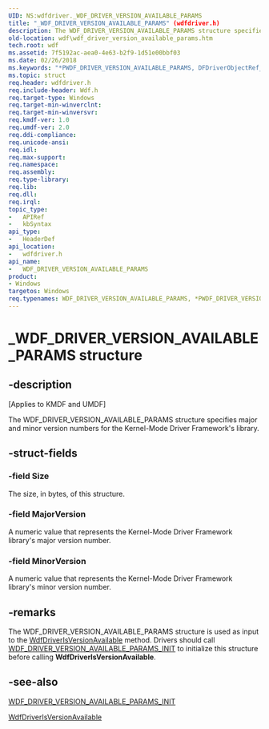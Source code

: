 ```yaml
---
UID: NS:wdfdriver._WDF_DRIVER_VERSION_AVAILABLE_PARAMS
title: "_WDF_DRIVER_VERSION_AVAILABLE_PARAMS" (wdfdriver.h)
description: The WDF_DRIVER_VERSION_AVAILABLE_PARAMS structure specifies major and minor version numbers for the Kernel-Mode Driver Framework's library.
old-location: wdf\wdf_driver_version_available_params.htm
tech.root: wdf
ms.assetid: 7f5192ac-aea0-4e63-b2f9-1d51e00bbf03
ms.date: 02/26/2018
ms.keywords: "*PWDF_DRIVER_VERSION_AVAILABLE_PARAMS, DFDriverObjectRef_dea9dee4-b36b-4672-89cb-bbffe0a78f3b.xml, PWDF_DRIVER_VERSION_AVAILABLE_PARAMS, PWDF_DRIVER_VERSION_AVAILABLE_PARAMS structure pointer, WDF_DRIVER_VERSION_AVAILABLE_PARAMS, WDF_DRIVER_VERSION_AVAILABLE_PARAMS structure, _WDF_DRIVER_VERSION_AVAILABLE_PARAMS, kmdf.wdf_driver_version_available_params, wdf.wdf_driver_version_available_params, wdfdriver/PWDF_DRIVER_VERSION_AVAILABLE_PARAMS, wdfdriver/WDF_DRIVER_VERSION_AVAILABLE_PARAMS"
ms.topic: struct
req.header: wdfdriver.h
req.include-header: Wdf.h
req.target-type: Windows
req.target-min-winverclnt: 
req.target-min-winversvr: 
req.kmdf-ver: 1.0
req.umdf-ver: 2.0
req.ddi-compliance: 
req.unicode-ansi: 
req.idl: 
req.max-support: 
req.namespace: 
req.assembly: 
req.type-library: 
req.lib: 
req.dll: 
req.irql: 
topic_type:
-	APIRef
-	kbSyntax
api_type:
-	HeaderDef
api_location:
-	wdfdriver.h
api_name:
-	WDF_DRIVER_VERSION_AVAILABLE_PARAMS
product:
- Windows
targetos: Windows
req.typenames: WDF_DRIVER_VERSION_AVAILABLE_PARAMS, *PWDF_DRIVER_VERSION_AVAILABLE_PARAMS
---
```


# _WDF_DRIVER_VERSION_AVAILABLE_PARAMS structure


## -description


<p class="CCE_Message">[Applies to KMDF and UMDF]</p>

The WDF_DRIVER_VERSION_AVAILABLE_PARAMS structure specifies major and minor version numbers for the Kernel-Mode Driver Framework's library.


## -struct-fields




### -field Size

The size, in bytes, of this structure.


### -field MajorVersion

A numeric value that represents the Kernel-Mode Driver Framework library's major version number.


### -field MinorVersion

A numeric value that represents the Kernel-Mode Driver Framework library's minor version number.


## -remarks



The WDF_DRIVER_VERSION_AVAILABLE_PARAMS structure is used as input to the <a href="https://msdn.microsoft.com/library/windows/hardware/ff547190">WdfDriverIsVersionAvailable</a> method. Drivers should call <a href="https://msdn.microsoft.com/library/windows/hardware/ff551309">WDF_DRIVER_VERSION_AVAILABLE_PARAMS_INIT</a> to initialize this structure before calling <b>WdfDriverIsVersionAvailable</b>.




## -see-also




<a href="https://msdn.microsoft.com/library/windows/hardware/ff551309">WDF_DRIVER_VERSION_AVAILABLE_PARAMS_INIT</a>



<a href="https://msdn.microsoft.com/library/windows/hardware/ff547190">WdfDriverIsVersionAvailable</a>
 

 

